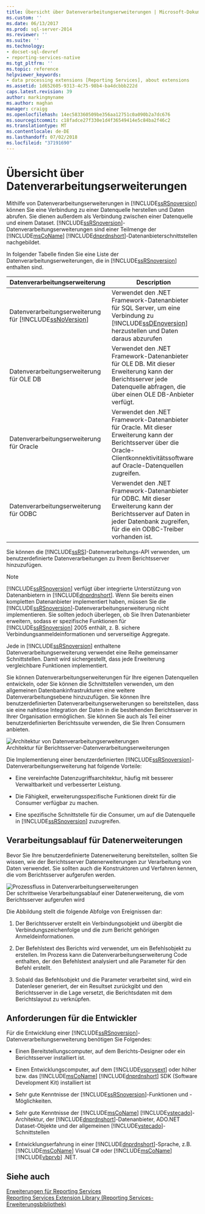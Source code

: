 ```yaml
---
title: Übersicht über Datenverarbeitungserweiterungen | Microsoft-Dokumentation
ms.custom: ''
ms.date: 06/13/2017
ms.prod: sql-server-2014
ms.reviewer: ''
ms.suite: ''
ms.technology:
- docset-sql-devref
- reporting-services-native
ms.tgt_pltfrm: ''
ms.topic: reference
helpviewer_keywords:
- data processing extensions [Reporting Services], about extensions
ms.assetid: 1d652605-9313-4c75-98b4-ba4dcbbb222d
caps.latest.revision: 39
author: markingmyname
ms.author: maghan
manager: craigg
ms.openlocfilehash: 14ec583360509be356aa12751c0a090b2a7dc676
ms.sourcegitcommit: c18fadce27f330e1d4f36549414e5c84ba2f46c2
ms.translationtype: MT
ms.contentlocale: de-DE
ms.lasthandoff: 07/02/2018
ms.locfileid: "37191690"
---
```

# <a name="data-processing-extensions-overview"></a>Übersicht über Datenverarbeitungserweiterungen
  Mithilfe von Datenverarbeitungserweiterungen in [!INCLUDE[ssRSnoversion](../../../includes/ssrsnoversion-md.md)] können Sie eine Verbindung zu einer Datenquelle herstellen und Daten abrufen. Sie dienen außerdem als Verbindung zwischen einer Datenquelle und einem Dataset. [!INCLUDE[ssRSnoversion](../../../includes/ssrsnoversion-md.md)]-Datenverarbeitungserweiterungen sind einer Teilmenge der [!INCLUDE[msCoName](../../../includes/msconame-md.md)] [!INCLUDE[dnprdnshort](../../../includes/dnprdnshort-md.md)]-Datenanbieterschnittstellen nachgebildet.  
  
 In folgender Tabelle finden Sie eine Liste der Datenverarbeitungserweiterungen, die in [!INCLUDE[ssRSnoversion](../../../includes/ssrsnoversion-md.md)] enthalten sind.  
  
|Datenverarbeitungserweiterung|Description|  
|-------------------------------|-----------------|  
|Datenverarbeitungserweiterung für [!INCLUDE[ssNoVersion](../../../includes/ssnoversion-md.md)]|Verwendet den .NET Framework-Datenanbieter für SQL Server, um eine Verbindung zu [!INCLUDE[ssDEnoversion](../../../includes/ssdenoversion-md.md)] herzustellen und Daten daraus abzurufen|  
|Datenverarbeitungserweiterung für OLE DB|Verwendet den .NET Framework-Datenanbieter für OLE DB. Mit dieser Erweiterung kann der Berichtsserver jede Datenquelle abfragen, die über einen OLE DB-Anbieter verfügt.|  
|Datenverarbeitungserweiterung für Oracle|Verwendet den .NET Framework-Datenanbieter für Oracle. Mit dieser Erweiterung kann der Berichtsserver über die Oracle-Clientkonnektivitätssoftware auf Oracle-Datenquellen zugreifen.|  
|Datenverarbeitungserweiterung für ODBC|Verwendet den .NET Framework-Datenanbieter für ODBC. Mit dieser Erweiterung kann der Berichtsserver auf Daten in jeder Datenbank zugreifen, für die ein ODBC-Treiber vorhanden ist.|  
  
 Sie können die [!INCLUDE[ssRS](../../../includes/ssrs-md.md)]-Datenverarbeitungs-API verwenden, um benutzerdefinierte Datenverarbeitungen zu Ihrem Berichtsserver hinzuzufügen.  
  
> [!NOTE]  
>  [!INCLUDE[ssRSnoversion](../../../includes/ssrsnoversion-md.md)] verfügt über integrierte Unterstützung von Datenanbietern in [!INCLUDE[dnprdnshort](../../../includes/dnprdnshort-md.md)]. Wenn Sie bereits einen kompletten Datenanbieter implementiert haben, müssen Sie die [!INCLUDE[ssRSnoversion](../../../includes/ssrsnoversion-md.md)]-Datenverarbeitungserweiterung nicht implementieren. Sie sollten jedoch überlegen, ob Sie Ihren Datenanbieter erweitern, sodass er spezifische Funktionen für [!INCLUDE[ssRSnoversion](../../../includes/ssrsnoversion-md.md)] 2005 enthält, z. B. sichere Verbindungsanmeldeinformationen und serverseitige Aggregate.  
  
 Jede in [!INCLUDE[ssRSnoversion](../../../includes/ssrsnoversion-md.md)] enthaltene Datenverarbeitungserweiterung verwendet eine Reihe gemeinsamer Schnittstellen. Damit wird sichergestellt, dass jede Erweiterung vergleichbare Funktionen implementiert.  
  
 Sie können Datenverarbeitungserweiterungen für Ihre eigenen Datenquellen entwickeln, oder Sie können die Schnittstellen verwenden, um den allgemeinen Datenbankinfrastrukturen eine weitere Datenverarbeitungsebene hinzuzufügen. Sie können Ihre benutzerdefinierten Datenverarbeitungserweiterungen so bereitstellen, dass sie eine nahtlose Integration der Daten in die bestehenden Berichtsserver in Ihrer Organisation ermöglichen. Sie können Sie auch als Teil einer benutzerdefinierten Berichtssuite verwenden, die Sie Ihren Consumern anbieten.  
  
 ![Architektur von Datenverarbeitungserweiterungen](../../media/bk-dataprocess-extensions.gif "Data processing extension architecture")  
Architektur für Berichtsserver-Datenverarbeitungserweiterungen  
  
 Die Implementierung einer benutzerdefinierten [!INCLUDE[ssRSnoversion](../../../includes/ssrsnoversion-md.md)]-Datenverarbeitungserweiterung hat folgende Vorteile:  
  
-   Eine vereinfachte Datenzugriffsarchitektur, häufig mit besserer Verwaltbarkeit und verbesserter Leistung.  
  
-   Die Fähigkeit, erweiterungsspezifische Funktionen direkt für die Consumer verfügbar zu machen.  
  
-   Eine spezifische Schnittstelle für die Consumer, um auf die Datenquelle in [!INCLUDE[ssRSnoversion](../../../includes/ssrsnoversion-md.md)] zuzugreifen.  
  
## <a name="data-extension-process-flow"></a>Verarbeitungsablauf für Datenerweiterungen  
 Bevor Sie Ihre benutzerdefinierte Datenerweiterung bereitstellen, sollten Sie wissen, wie der Berichtsserver Datenerweiterungen zur Verarbeitung von Daten verwendet. Sie sollten auch die Konstruktoren und Verfahren kennen, die vom Berichtsserver aufgerufen werden.  
  
 ![Prozessfluss in Datenverarbeitungserweiterungen](../../media/bk-ext-01.gif "Process flow for data processing extension")  
Der schrittweise Verarbeitungsablauf einer Datenerweiterung, die vom Berichtsserver aufgerufen wird  
  
 Die Abbildung stellt die folgende Abfolge von Ereignissen dar:  
  
1.  Der Berichtsserver erstellt ein Verbindungsobjekt und übergibt die Verbindungszeichenfolge und die zum Bericht gehörigen Anmeldeinformationen.  
  
2.  Der Befehlstext des Berichts wird verwendet, um ein Befehlsobjekt zu erstellen. Im Prozess kann die Datenverarbeitungserweiterung Code enthalten, der den Befehlstext analysiert und alle Parameter für den Befehl erstellt.  
  
3.  Sobald das Befehlsobjekt und die Parameter verarbeitet sind, wird ein Datenleser generiert, der ein Resultset zurückgibt und den Berichtsserver in die Lage versetzt, die Berichtsdaten mit dem Berichtslayout zu verknüpfen.  
  
## <a name="developer-requirements"></a>Anforderungen für die Entwickler  
 Für die Entwicklung einer [!INCLUDE[ssRSnoversion](../../../includes/ssrsnoversion-md.md)]-Datenverarbeitungserweiterung benötigen Sie Folgendes:  
  
-   Einen Bereitstellungscomputer, auf dem Berichts-Designer oder ein Berichtsserver installiert ist.  
  
-   Einen Entwicklungscomputer, auf dem [!INCLUDE[vsprvsext](../../../includes/vsprvsext-md.md)] oder höher bzw. das [!INCLUDE[msCoName](../../../includes/msconame-md.md)] [!INCLUDE[dnprdnshort](../../../includes/dnprdnshort-md.md)] SDK (Software Development Kit) installiert ist  
  
-   Sehr gute Kenntnisse der [!INCLUDE[ssRSnoversion](../../../includes/ssrsnoversion-md.md)]-Funktionen und -Möglichkeiten.  
  
-   Sehr gute Kenntnisse der [!INCLUDE[msCoName](../../../includes/msconame-md.md)] [!INCLUDE[vstecado](../../../includes/vstecado-md.md)]-Architektur, der [!INCLUDE[dnprdnshort](../../../includes/dnprdnshort-md.md)]-Datenanbieter, ADO.NET Dataset-Objekte und der allgemeinen [!INCLUDE[vstecado](../../../includes/vstecado-md.md)]-Schnittstellen  
  
-   Entwicklungserfahrung in einer [!INCLUDE[dnprdnshort](../../../includes/dnprdnshort-md.md)]-Sprache, z.B. [!INCLUDE[msCoName](../../../includes/msconame-md.md)] Visual C# oder [!INCLUDE[msCoName](../../../includes/msconame-md.md)] [!INCLUDE[vbprvb](../../../includes/vbprvb-md.md)] .NET.  
  
## <a name="see-also"></a>Siehe auch  
 [Erweiterungen für Reporting Services](../reporting-services-extensions.md)   
 [Reporting Services Extension Library (Reporting Services-Erweiterungsbibliothek)](../reporting-services-extension-library.md)  
  
  
